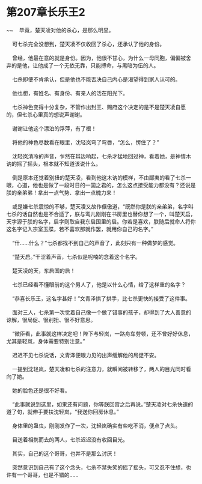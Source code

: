# 第207章长乐王2
~~&nbsp;&nbsp;&nbsp;&nbsp;毕竟，楚天凌对他的杀心，是那么明显。<br><br>&nbsp;&nbsp;&nbsp;&nbsp;可七杀完全没想到，楚天凌不仅收回了杀心，还承认了他的身份。<br><br>&nbsp;&nbsp;&nbsp;&nbsp;曾经，他最在意的就是身份。因为，他很不甘心，为什么一母同胞，偏偏被舍弃的是他，让他成了一个无依无靠，只能搏命，与黑暗为伍的人。<br><br>&nbsp;&nbsp;&nbsp;&nbsp;七杀即便不肯承认，但是他也不能否决自己内心是渴望得到家人认可的。<br><br>&nbsp;&nbsp;&nbsp;&nbsp;他也想，有姓名、有身份、有亲人的活在阳光下。<br><br>&nbsp;&nbsp;&nbsp;&nbsp;七杀神色变得十分复杂，不管作出封王、赐府这个决定的是不是楚天凌自愿的，但七杀心里真的想说声谢谢。<br><br>&nbsp;&nbsp;&nbsp;&nbsp;谢谢让他这个漂泊的浮萍，有了根！<br><br>&nbsp;&nbsp;&nbsp;&nbsp;将他的神色尽数看在眼里，沈轻岚弯了弯唇，“怎么，愣住了？”<br><br>&nbsp;&nbsp;&nbsp;&nbsp;沈轻岚清冷的声音，乍然在耳边响起，七杀才猛地回过神，看着她，是神情木讷的摇了摇头，根本就不知道该说什么。<br><br>&nbsp;&nbsp;&nbsp;&nbsp;倒是原本还觉着别扭的楚天凌，看到他这木讷的模样，不由鄙夷的看了七杀一眼，心道，他也是做了一段时日的一国之君的，怎么这点接受能力都没有？还说是朕的亲弟弟！拿出一点气势、拿出一点魄力来！<br><br>&nbsp;&nbsp;&nbsp;&nbsp;或是嫌七杀震惊的不够，楚天凌又故作倨傲道，“既然你是朕的亲弟弟，名字叫七杀的话自然也是不合适了，朕与鸾儿刚刚在书房里也替你想了一个，叫楚天启，天字源于朕的名字，启字则取自我东启国里的启。你若是喜欢，朕随后就命人将你这名字记入宗室玉牒，若不喜欢那就作罢，就用你自己的名字。”<br><br>&nbsp;&nbsp;&nbsp;&nbsp;“什……什么？”七杀都找不到自己的声音了，此刻只有一种做梦的感觉。<br><br>&nbsp;&nbsp;&nbsp;&nbsp;“楚天启。”干涩着声音，七杀似是呢喃的念着这个名字。<br><br>&nbsp;&nbsp;&nbsp;&nbsp;楚天凌的天，东启国的启！<br><br>&nbsp;&nbsp;&nbsp;&nbsp;七杀已经看不懂眼前的这个男人了，他是以什么心情，给了这样重的名字？<br><br>&nbsp;&nbsp;&nbsp;&nbsp;“恭喜长乐王，这名字甚好！”文青泽拱了拱手，比七杀更快的接受了这件事。<br><br>&nbsp;&nbsp;&nbsp;&nbsp;面对三人，七杀第一次觉着自己像一个做了错事的孩子，却得到了大人善意的谅解，很局促、很别扭、很不好意思。<br><br>&nbsp;&nbsp;&nbsp;&nbsp;“微臣看，此事就这样决定吧！陛下与轻岚，一路舟车劳顿，还不曾好好休息，尤其是轻岚，身体需要特别注意。”<br><br>&nbsp;&nbsp;&nbsp;&nbsp;迟迟不见七杀说话，文青泽便眼力见的出声缓解他的局促不安。<br><br>&nbsp;&nbsp;&nbsp;&nbsp;一提到沈轻岚，楚天凌和七杀的注意力，就瞬间被转移了，两人的目光同时看向了她。<br><br>&nbsp;&nbsp;&nbsp;&nbsp;她的脸色还是很不好看。<br><br>&nbsp;&nbsp;&nbsp;&nbsp;“此事就说到这里，如果还有问题，你等朕回宫之后再说。”楚天凌对七杀快速的道了句，就伸手要扶沈轻岚，“我送你回房休息。”<br><br>&nbsp;&nbsp;&nbsp;&nbsp;身体里的蛊虫，刚刚发作了一次，沈轻岚确实有些吃不消，便点了点头。<br><br>&nbsp;&nbsp;&nbsp;&nbsp;目送着相携而去的两人，七杀迟迟没有收回目光。<br><br>&nbsp;&nbsp;&nbsp;&nbsp;其实，自己的这个哥哥，也并不是那么讨厌！<br><br>&nbsp;&nbsp;&nbsp;&nbsp;突然意识到自己有了这个念头，七杀不禁失笑的摇了摇头，可又忍不住想，也许有一个哥哥，也是不错的……<br><br>
                    

<script>_fwqdsqadxfw()</script>
<div><script>_dfwf1dw();</script></div>
<div><script>_dfwf1agdw();</script></div>
                